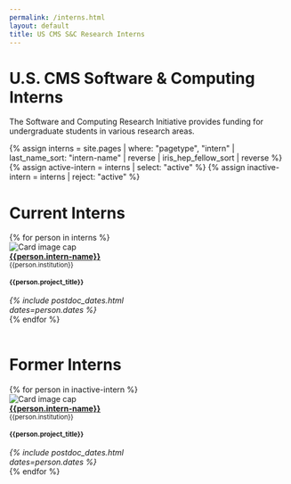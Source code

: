 ```yaml
---
permalink: /interns.html
layout: default
title: US CMS S&C Research Interns
---
```


# U.S. CMS Software & Computing Interns


The Software and Computing Research Initiative provides funding for undergraduate students in various research areas.

{% assign interns = site.pages | where: "pagetype", "intern"
                               | last_name_sort: "intern-name"
                               | reverse
                               | iris_hep_fellow_sort
                               | reverse %}
{% assign active-intern = interns | select: "active" %}
{% assign inactive-intern = interns | reject: "active" %}


# Current Interns

<div class="container-fluid">
  <div class="row">
    {% for person in interns %}
      <div class="card" style="width: 14rem;">
         <img class="card-img-top" src="{{person.photo}}" alt="Card image cap">
         <div class="card-body d-flex flex-column">
           <div class="card-text">
              <b><a href="{{person.permalink}}">{{person.intern-name}}</a></b><br>
              <small>{{person.institution}}</small><br><br>
              <small><b>{{person.project_title}}</b></small><br><br>
           </div>
           <div class="card-text mt-auto"><i>
             {% include postdoc_dates.html dates=person.dates %}
           </i><br></div>
         </div>
      </div>
    {% endfor %}
  </div>
  <br>
</div>

# Former Interns

<div class="container-fluid">
  <div class="row">
    {% for person in inactive-intern %}
      <div class="card" style="width: 14rem;">
         <img class="card-img-top" src="{{person.photo}}" alt="Card image cap">
         <div class="card-body d-flex flex-column">
           <div class="card-text">
              <b><a href="{{person.permalink}}">{{person.intern-name}}</a></b><br>
              <small>{{person.institution}}</small><br><br>
              <small><b>{{person.project_title}}</b></small><br><br>
           </div>
           <div class="card-text mt-auto"><i>
             {% include postdoc_dates.html dates=person.dates %}
           </i><br></div>
         </div>
      </div>
    {% endfor %}
  </div>
  <br> 
</div>
